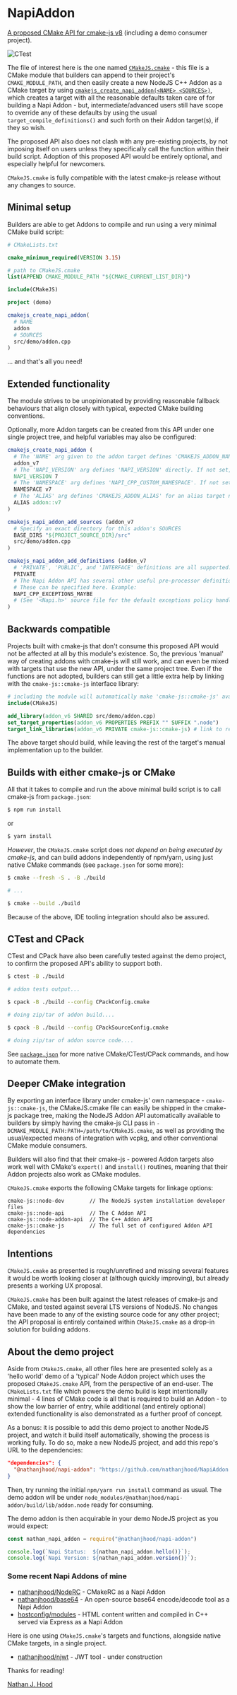 # NapiAddon

[A proposed CMake API for cmake-js v8](https://github.com/cmake-js/cmake-js/issues/310) (including a demo consumer project).

![CTest](https://github.com/nathanjhood/NapiAddon/actions/workflows/test.yaml/badge.svg)

The file of interest here is the one named [```CMakeJS.cmake```](https://github.com/nathanjhood/NapiAddon/blob/main/CMakeJS.cmake) - this file is a CMake module that builders can append to their project's ```CMAKE_MODULE_PATH```, and then easily create a new NodeJS C++ Addon as a CMake target by using [```cmakejs_create_napi_addon(<NAME> <SOURCES>)```](https://github.com/nathanjhood/NapiAddon/tree/main#minimal-setup), which creates a target with all the reasonable defaults taken care of for building a Napi Addon - but, intermediate/advanced users still have scope to override any of these defaults by using the usual ```target_compile_definitions()``` and such forth on their Addon target(s), if they so wish.

The proposed API also does not clash with any pre-existing projects, by not imposing itself on users unless they specifically call the function within their build script. Adoption of this proposed API would be entirely optional, and especially helpful for newcomers.

```CMakeJS.cmake``` is fully compatible with the latest cmake-js release without any changes to source.

## Minimal setup

Builders are able to get Addons to compile and run using a very minimal CMake build script:

```.cmake
# CMakeLists.txt

cmake_minimum_required(VERSION 3.15)

# path to CMakeJS.cmake
list(APPEND CMAKE_MODULE_PATH "${CMAKE_CURRENT_LIST_DIR}")

include(CMakeJS)

project (demo)

cmakejs_create_napi_addon(
  # NAME
  addon
  # SOURCES
  src/demo/addon.cpp
)

```

... and that's all you need!

## Extended functionality

The module strives to be unopinionated by providing reasonable fallback behaviours that align closely with typical, expected CMake building conventions.

Optionally, more Addon targets can be created from this API under one single project tree, and helpful variables may also be configured:

```.cmake
cmakejs_create_napi_addon (
  # The 'NAME' arg given to the addon target defines 'CMAKEJS_ADDON_NAME'
  addon_v7
  # The 'NAPI_VERSION' arg defines 'NAPI_VERSION' directly. If not set, defaults to 8.
  NAPI_VERSION 7
  # The 'NAMESPACE' arg defines 'NAPI_CPP_CUSTOM_NAMESPACE'. If not set, the addon target name is used instead.
  NAMESPACE v7
  # The 'ALIAS' arg defines 'CMAKEJS_ADDON_ALIAS' for an alias target name. If not set, 'NAPI_CPP_CUSTOM_NAMESPACE' is used instead.
  ALIAS addon::v7
)

cmakejs_napi_addon_add_sources (addon_v7
  # Specify an exact directory for this addon's SOURCES
  BASE_DIRS "${PROJECT_SOURCE_DIR}/src"
  src/demo/addon.cpp
)

cmakejs_napi_addon_add_definitions (addon_v7
  # 'PRIVATE', 'PUBLIC', and 'INTERFACE' definitions are all supported.
  PRIVATE
  # The Napi Addon API has several other useful pre-processor definitions.
  # These can be specified here. Example:
  NAPI_CPP_EXCEPTIONS_MAYBE
  # (See '<Napi.h>' source file for the default exceptions policy handling.)
)
```

## Backwards compatible

Projects built with cmake-js that don't consume this proposed API would not be affected at all by this module's existence. So, the previous 'manual' way of creating addons with cmake-js will still work, and can even be mixed with targets that use the new API, under the same project tree. Even if the functions are not adopted, builders can still get a little extra help by linking with the ```cmake-js::cmake-js``` interface library:

```.cmake
# including the module will automatically make 'cmake-js::cmake-js' available...
include(CMakeJS)

add_library(addon_v6 SHARED src/demo/addon.cpp)
set_target_properties(addon_v6 PROPERTIES PREFIX "" SUFFIX ".node")
target_link_libraries(addon_v6 PRIVATE cmake-js::cmake-js) # link to resolve all dependencies!
```

The above target should build, while leaving the rest of the target's manual implementation up to the builder.

## Builds with either cmake-js or CMake

All that it takes to compile and run the above minimal build script is to call cmake-js from ```package.json```:

```.sh
$ npm run install
```

or

```.sh
$ yarn install
```

*However*, the ```CMakeJS.cmake``` script does *not depend on being executed by cmake-js*, and can build addons independently of npm/yarn, using just native CMake commands (see ```package.json``` for some more):

```.sh
$ cmake --fresh -S . -B ./build

# ...

$ cmake --build ./build
```

Because of the above, IDE tooling integration should also be assured.

## CTest and CPack

CTest and CPack have also been carefully tested against the demo project, to confirm the proposed API's ability to support both.

```.sh
$ ctest -B ./build

# addon tests output...
```

```.sh
$ cpack -B ./build --config CPackConfig.cmake

# doing zip/tar of addon build....

$ cpack -B ./build --config CPackSourceConfig.cmake

# doing zip/tar of addon source code....
```

See [```package.json```](https://github.com/nathanjhood/NapiAddon/blob/main/package.json) for more native CMake/CTest/CPack commands, and how to automate them.

## Deeper CMake integration

By exporting an interface library under cmake-js' own namespace - ```cmake-js::cmake-js```, the CMakeJS.cmake file can easily be shipped in the cmake-js package tree, making the NodeJS Addon API automatically available to builders by simply having the cmake-js CLI pass in ```-DCMAKE_MODULE_PATH:PATH=/path/to/CMakeJS.cmake```, as well as providing the usual/expected means of integration with vcpkg, and other conventional CMake module consumers.

Builders will also find that their cmake-js - powered Addon targets also work well with CMake's ```export()``` and ```install()``` routines, meaning that their Addon projects also work as CMake modules.

```CMakeJS.cmake``` exports the following CMake targets for linkage options:

```
cmake-js::node-dev        // The NodeJS system installation developer files
cmake-js::node-api        // The C Addon API
cmake-js::node-addon-api  // The C++ Addon API
cmake-js::cmake-js        // The full set of configured Addon API dependencies
```

## Intentions

```CMakeJS.cmake``` as presented is rough/unrefined and missing several features it would be worth looking closer at (although quickly improving), but already presents a working UX proposal.

```CMakeJS.cmake``` has been built against the latest releases of cmake-js and CMake, and tested against several LTS versions of NodeJS. No changes have been made to any of the existing source code for any other project; the API proposal is entirely contained within ```CMakeJS.cmake``` as a drop-in solution for building addons.

## About the demo project

Aside from ```CMakeJS.cmake```, all other files here are presented solely as a 'hello world' demo of a 'typical' Node Addon project which uses the proposed ```CMakeJS.cmake``` API, from the perspective of an end-user. The ```CMakeLists.txt``` file which powers the demo build is kept intentionally minimal - 4 lines of CMake code is all that is required to build an Addon - to show the low barrier of entry, while additional (and entirely optional) extended functionality is also demonstrated as a further proof of concept.

As a bonus: it is possible to add this demo project to another NodeJS project, and watch it build itself automatically, showing the process is working fully. To do so, make a new NodeJS project, and add this repo's URL to the dependencies:

```.json
"dependencies": {
  "@nathanjhood/napi-addon": "https://github.com/nathanjhood/NapiAddon.git"
}
```

Then, try running the initial ```npm/yarn run install``` command as usual. The demo addon will be under ```node_modules/@nathanjhood/napi-addon/build/lib/addon.node``` ready for consuming.

The demo addon is then acquirable in your demo NodeJS project as you would expect:

```.js
const nathan_napi_addon = require("@nathanjhood/napi-addon")

console.log(`Napi Status:  ${nathan_napi_addon.hello()}`);
console.log(`Napi Version: ${nathan_napi_addon.version()}`);
```

### Some recent Napi Addons of mine

- [nathanjhood/NodeRC](https://github.com/nathanjhood/noderc) - CMakeRC as a Napi Addon
- [nathanjhood/base64](https://github.com/nathanjhood/base64) - An open-source base64 encode/decode tool as a Napi Addon
- [hostconfig/modules](https://github.com/hostconfig/modules) - HTML content written and compiled in C++ served via Express as a Napi Addon

Here is one using ```CMakeJS.cmake```'s targets and functions, alongside native CMake targets, in a single project.

- [nathanjhood/njwt](https://github.com/nathanjhood/njwt) - JWT tool - under construction

Thanks for reading!

[Nathan J. Hood](https://github.com/nathanjhood)
